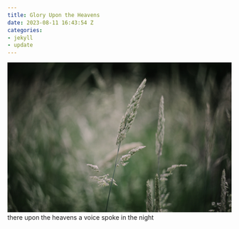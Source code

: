 ```yaml
---
title: Glory Upon the Heavens
date: 2023-08-11 16:43:54 Z
categories:
- jekyll
- update
---
```

![7Z2A2764.jpg](/assets/images/7Z2A2764.jpg)
there upon the heavens a voice spoke in the night

